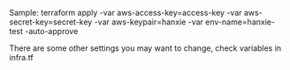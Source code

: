 Sample:
terraform apply -var aws-access-key=access-key -var aws-secret-key=secret-key -var aws-keypair=hanxie -var env-name=hanxie-test -auto-approve

There are some other settings you may want to change, check variables in infra.tf
